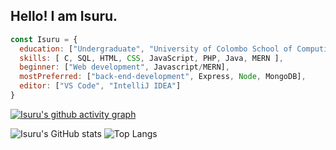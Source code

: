 ## Hello! I am Isuru.



```javascript
const Isuru = {
  education: ["Undergraduate", "University of Colombo School of Computing"],
  skills: [ C, SQL, HTML, CSS, JavaScript, PHP, Java, MERN ],
  beginner: ["Web development", Javascript/MERN],
  mostPreferred: ["back-end-development", Express, Node, MongoDB],
  editor: ["VS Code", "IntelliJ IDEA"]
}
```
[![Isuru's github activity graph](https://github-readme-activity-graph.vercel.app/graph?username=isurunvn&theme=react-dark)](https://github.com/isurunvn/github-readme-activity-graph)


![Isuru's GitHub stats](https://github-readme-stats.vercel.app/api?username=isurunvn&show_icons=true&rank_icon=github&theme=transparent&hide=contribs,issues&count_private=true&hide_border=true) ![Top Langs](https://github-readme-stats.vercel.app/api/top-langs/?username=isurunvn&layout=compact&theme=transparent)

